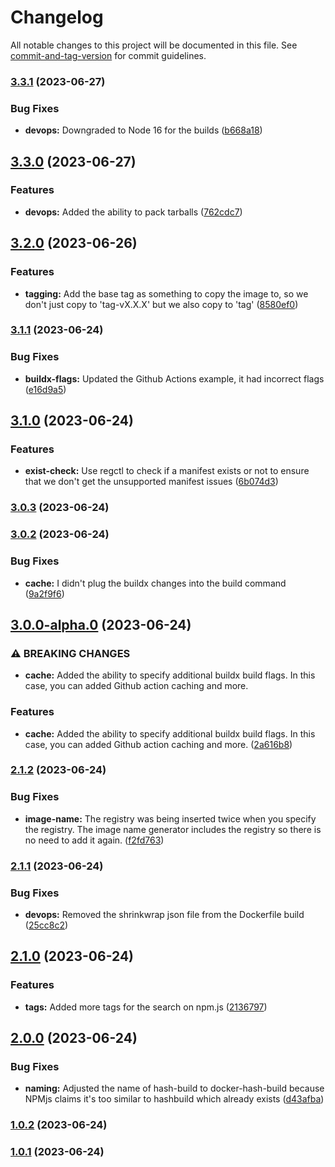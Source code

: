 # Changelog

All notable changes to this project will be documented in this file. See [commit-and-tag-version](https://github.com/absolute-version/commit-and-tag-version) for commit guidelines.

### [3.3.1](https://github.com/entrostat/docker-hash-build/compare/v3.3.0...v3.3.1) (2023-06-27)


### Bug Fixes

* **devops:** Downgraded to Node 16 for the builds ([b668a18](https://github.com/entrostat/docker-hash-build/commit/b668a18cca8508f7d985305bee1e6b218206d30c))

## [3.3.0](https://github.com/entrostat/docker-hash-build/compare/v3.2.0...v3.3.0) (2023-06-27)


### Features

* **devops:** Added the ability to pack tarballs ([762cdc7](https://github.com/entrostat/docker-hash-build/commit/762cdc7e386664398dd2ec95f37ab00d651421b2))

## [3.2.0](https://github.com/entrostat/docker-hash-build/compare/v3.1.1...v3.2.0) (2023-06-26)


### Features

* **tagging:** Add the base tag as something to copy the image to, so we don't just copy to 'tag-vX.X.X' but we also copy to 'tag' ([8580ef0](https://github.com/entrostat/docker-hash-build/commit/8580ef030ad5c14bcf7ec2fa26895d05a234993f))

### [3.1.1](https://github.com/entrostat/docker-hash-build/compare/v3.1.0...v3.1.1) (2023-06-24)


### Bug Fixes

* **buildx-flags:** Updated the Github Actions example, it had incorrect flags ([e16d9a5](https://github.com/entrostat/docker-hash-build/commit/e16d9a515f63a7dfcd2e134849cb5467859978f4))

## [3.1.0](https://github.com/entrostat/docker-hash-build/compare/v3.0.3...v3.1.0) (2023-06-24)


### Features

* **exist-check:** Use regctl to check if a manifest exists or not to ensure that we don't get the unsupported manifest issues ([6b074d3](https://github.com/entrostat/docker-hash-build/commit/6b074d350c52df699e6f5ff40a66ac6aa92b367e))

### [3.0.3](https://github.com/entrostat/docker-hash-build/compare/v3.0.2...v3.0.3) (2023-06-24)

### [3.0.2](https://github.com/entrostat/docker-hash-build/compare/v3.0.0...v3.0.2) (2023-06-24)


### Bug Fixes

* **cache:** I didn't plug the buildx changes into the build command ([9a2f9f6](https://github.com/entrostat/docker-hash-build/commit/9a2f9f6fa86f69d28607f3157905bfa2a547d243))

## [3.0.0-alpha.0](https://github.com/entrostat/docker-hash-build/compare/v2.1.2...v3.0.0-alpha.0) (2023-06-24)


### ⚠ BREAKING CHANGES

* **cache:** Added the ability to specify additional buildx build flags. In this case, you can added Github action caching and more.

### Features

* **cache:** Added the ability to specify additional buildx build flags. In this case, you can added Github action caching and more. ([2a616b8](https://github.com/entrostat/docker-hash-build/commit/2a616b8393b96d5d7f645d3b8441af2a0e6707a7))

### [2.1.2](https://github.com/entrostat/docker-hash-build/compare/v2.1.1...v2.1.2) (2023-06-24)


### Bug Fixes

* **image-name:** The registry was being inserted twice when you specify the registry. The image name generator includes the registry so there is no need to add it again. ([f2fd763](https://github.com/entrostat/docker-hash-build/commit/f2fd763071aca49b30b74078cfbaa491307530a7))

### [2.1.1](https://github.com/entrostat/docker-hash-build/compare/v2.1.0...v2.1.1) (2023-06-24)


### Bug Fixes

* **devops:** Removed the shrinkwrap json file from the Dockerfile build ([25cc8c2](https://github.com/entrostat/docker-hash-build/commit/25cc8c272ef25b3cfa691051788b9dafbb1fad9b))

## [2.1.0](https://github.com/entrostat/docker-hash-build/compare/v2.0.0...v2.1.0) (2023-06-24)


### Features

* **tags:** Added more tags for the search on npm.js ([2136797](https://github.com/entrostat/docker-hash-build/commit/21367979f2714db9eae3af5a677d59029d86cced))

## [2.0.0](https://github.com/entrostat/docker-hash-build/compare/v1.0.2...v2.0.0) (2023-06-24)


### Bug Fixes

* **naming:** Adjusted the name of hash-build to docker-hash-build because NPMjs claims it's too similar to hashbuild which already exists ([d43afba](https://github.com/entrostat/docker-hash-build/commit/d43afba4c051e1e33feec007e8382c73decb05a7))

### [1.0.2](https://github.com/entrostat/hdocker-hash-build/compare/v1.0.1...v1.0.2) (2023-06-24)

### [1.0.1](https://github.com/entrostat/hdocker-hash-build/compare/v1.0.0...v1.0.1) (2023-06-24)
